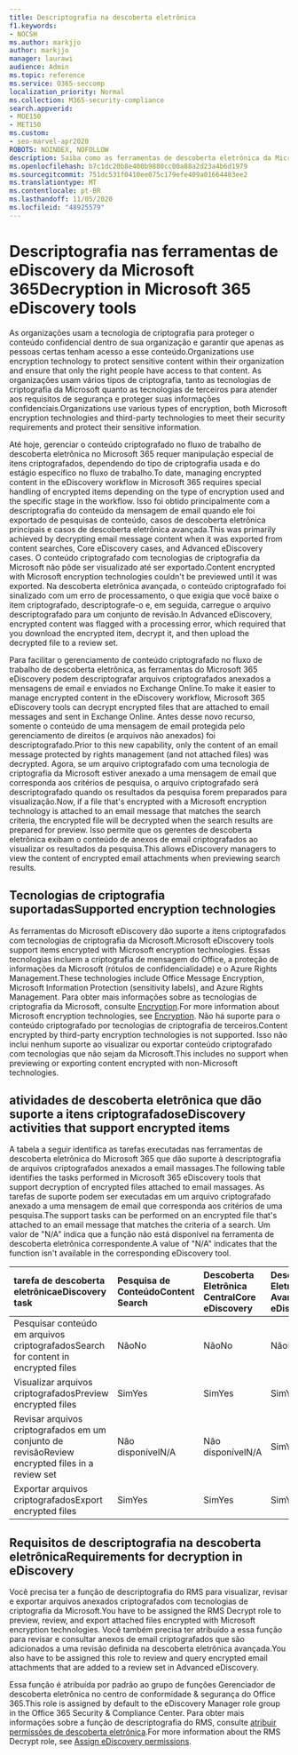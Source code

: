 ```yaml
---
title: Descriptografia na descoberta eletrônica
f1.keywords:
- NOCSH
ms.author: markjjo
author: markjjo
manager: laurawi
audience: Admin
ms.topic: reference
ms.service: O365-seccomp
localization_priority: Normal
ms.collection: M365-security-compliance
search.appverid:
- MOE150
- MET150
ms.custom:
- seo-marvel-apr2020
ROBOTS: NOINDEX, NOFOLLOW
description: Saiba como as ferramentas de descoberta eletrônica da Microsoft 365 tratam documentos criptografados anexados a mensagens de email.
ms.openlocfilehash: b7c1dc20b8e400b9880cc00a88a2d23a4b6d1979
ms.sourcegitcommit: 751dc531f0410ee075c179efe409a01664483ee2
ms.translationtype: MT
ms.contentlocale: pt-BR
ms.lasthandoff: 11/05/2020
ms.locfileid: "48925579"
---
```

# <a name="decryption-in-microsoft-365-ediscovery-tools"></a><span data-ttu-id="8999c-103">Descriptografia nas ferramentas de eDiscovery da Microsoft 365</span><span class="sxs-lookup"><span data-stu-id="8999c-103">Decryption in Microsoft 365 eDiscovery tools</span></span>

<span data-ttu-id="8999c-104">As organizações usam a tecnologia de criptografia para proteger o conteúdo confidencial dentro de sua organização e garantir que apenas as pessoas certas tenham acesso a esse conteúdo.</span><span class="sxs-lookup"><span data-stu-id="8999c-104">Organizations use encryption technology to protect sensitive content within their organization and ensure that only the right people have access to that content.</span></span> <span data-ttu-id="8999c-105">As organizações usam vários tipos de criptografia, tanto as tecnologias de criptografia da Microsoft quanto as tecnologias de terceiros para atender aos requisitos de segurança e proteger suas informações confidenciais.</span><span class="sxs-lookup"><span data-stu-id="8999c-105">Organizations use various types of encryption, both Microsoft encryption technologies and third-party technologies to meet their security requirements and protect their sensitive information.</span></span>

<span data-ttu-id="8999c-106">Até hoje, gerenciar o conteúdo criptografado no fluxo de trabalho de descoberta eletrônica no Microsoft 365 requer manipulação especial de itens criptografados, dependendo do tipo de criptografia usada e do estágio específico no fluxo de trabalho.</span><span class="sxs-lookup"><span data-stu-id="8999c-106">To date, managing encrypted content in the eDiscovery workflow in Microsoft 365 requires special handling of encrypted items depending on the type of encryption used and the specific stage in the workflow.</span></span> <span data-ttu-id="8999c-107">Isso foi obtido principalmente com a descriptografia do conteúdo da mensagem de email quando ele foi exportado de pesquisas de conteúdo, casos de descoberta eletrônica principais e casos de descoberta eletrônica avançada.</span><span class="sxs-lookup"><span data-stu-id="8999c-107">This was primarily achieved by decrypting email message content when it was exported from content searches, Core eDiscovery cases, and Advanced eDiscovery cases.</span></span> <span data-ttu-id="8999c-108">O conteúdo criptografado com tecnologias de criptografia da Microsoft não pôde ser visualizado até ser exportado.</span><span class="sxs-lookup"><span data-stu-id="8999c-108">Content encrypted with Microsoft encryption technologies couldn't be previewed until it was exported.</span></span> <span data-ttu-id="8999c-109">Na descoberta eletrônica avançada, o conteúdo criptografado foi sinalizado com um erro de processamento, o que exigia que você baixe o item criptografado, descriptografe-o e, em seguida, carregue o arquivo descriptografado para um conjunto de revisão.</span><span class="sxs-lookup"><span data-stu-id="8999c-109">In Advanced eDiscovery, encrypted content was flagged with a processing error, which required that you download the encrypted item, decrypt it, and then upload the decrypted file to a review set.</span></span>

<span data-ttu-id="8999c-110">Para facilitar o gerenciamento de conteúdo criptografado no fluxo de trabalho de descoberta eletrônica, as ferramentas do Microsoft 365 eDiscovery podem descriptografar arquivos criptografados anexados a mensagens de email e enviados no Exchange Online.</span><span class="sxs-lookup"><span data-stu-id="8999c-110">To make it easier to manage encrypted content in the eDiscovery workflow, Microsoft 365 eDiscovery tools can decrypt encrypted files that are attached to email messages and sent in Exchange Online.</span></span> <span data-ttu-id="8999c-111">Antes desse novo recurso, somente o conteúdo de uma mensagem de email protegida pelo gerenciamento de direitos (e arquivos não anexados) foi descriptografado.</span><span class="sxs-lookup"><span data-stu-id="8999c-111">Prior to this new capability, only the content of an email message protected by rights management (and not attached files) was decrypted.</span></span> <span data-ttu-id="8999c-112">Agora, se um arquivo criptografado com uma tecnologia de criptografia da Microsoft estiver anexado a uma mensagem de email que corresponda aos critérios de pesquisa, o arquivo criptografado será descriptografado quando os resultados da pesquisa forem preparados para visualização.</span><span class="sxs-lookup"><span data-stu-id="8999c-112">Now, if a file that's encrypted with a Microsoft encryption technology is attached to an email message that matches the search criteria, the encrypted file will be decrypted when the search results are prepared for preview.</span></span> <span data-ttu-id="8999c-113">Isso permite que os gerentes de descoberta eletrônica exibam o conteúdo de anexos de email criptografados ao visualizar os resultados da pesquisa.</span><span class="sxs-lookup"><span data-stu-id="8999c-113">This allows eDiscovery managers to view the content of encrypted email attachments when previewing search results.</span></span>

## <a name="supported-encryption-technologies"></a><span data-ttu-id="8999c-114">Tecnologias de criptografia suportadas</span><span class="sxs-lookup"><span data-stu-id="8999c-114">Supported encryption technologies</span></span>

<span data-ttu-id="8999c-115">As ferramentas do Microsoft eDiscovery dão suporte a itens criptografados com tecnologias de criptografia da Microsoft.</span><span class="sxs-lookup"><span data-stu-id="8999c-115">Microsoft eDiscovery tools support items encrypted with Microsoft encryption technologies.</span></span> <span data-ttu-id="8999c-116">Essas tecnologias incluem a criptografia de mensagem do Office, a proteção de informações da Microsoft (rótulos de confidencialidade) e o Azure Rights Management.</span><span class="sxs-lookup"><span data-stu-id="8999c-116">These technologies include Office Message Encryption, Microsoft Information Protection (sensitivity labels), and Azure Rights Management.</span></span> <span data-ttu-id="8999c-117">Para obter mais informações sobre as tecnologias de criptografia da Microsoft, consulte [Encryption](encryption.md).</span><span class="sxs-lookup"><span data-stu-id="8999c-117">For more information about Microsoft encryption technologies, see [Encryption](encryption.md).</span></span> <span data-ttu-id="8999c-118">Não há suporte para o conteúdo criptografado por tecnologias de criptografia de terceiros.</span><span class="sxs-lookup"><span data-stu-id="8999c-118">Content encrypted by third-party encryption technologies is not supported.</span></span> <span data-ttu-id="8999c-119">Isso não inclui nenhum suporte ao visualizar ou exportar conteúdo criptografado com tecnologias que não sejam da Microsoft.</span><span class="sxs-lookup"><span data-stu-id="8999c-119">This includes no support when previewing or exporting content encrypted with non-Microsoft technologies.</span></span>

## <a name="ediscovery-activities-that-support-encrypted-items"></a><span data-ttu-id="8999c-120">atividades de descoberta eletrônica que dão suporte a itens criptografados</span><span class="sxs-lookup"><span data-stu-id="8999c-120">eDiscovery activities that support encrypted items</span></span>

<span data-ttu-id="8999c-121">A tabela a seguir identifica as tarefas executadas nas ferramentas de descoberta eletrônica do Microsoft 365 que dão suporte à descriptografia de arquivos criptografados anexados a email massages.</span><span class="sxs-lookup"><span data-stu-id="8999c-121">The following table identifies the tasks performed in Microsoft 365 eDiscovery tools that support decryption of encrypted files attached to email massages.</span></span> <span data-ttu-id="8999c-122">As tarefas de suporte podem ser executadas em um arquivo criptografado anexado a uma mensagem de email que corresponda aos critérios de uma pesquisa.</span><span class="sxs-lookup"><span data-stu-id="8999c-122">The support tasks can be performed on an encrypted file that's attached to an email message that matches the criteria of a search.</span></span> <span data-ttu-id="8999c-123">Um valor de "N/A" indica que a função não está disponível na ferramenta de descoberta eletrônica correspondente.</span><span class="sxs-lookup"><span data-stu-id="8999c-123">A value of "N/A" indicates that the function isn't available in the corresponding eDiscovery tool.</span></span>

|<span data-ttu-id="8999c-124">tarefa de descoberta eletrônica</span><span class="sxs-lookup"><span data-stu-id="8999c-124">eDiscovery task</span></span>  |<span data-ttu-id="8999c-125">Pesquisa de Conteúdo</span><span class="sxs-lookup"><span data-stu-id="8999c-125">Content Search</span></span>  |<span data-ttu-id="8999c-126">Descoberta Eletrônica Central</span><span class="sxs-lookup"><span data-stu-id="8999c-126">Core eDiscovery</span></span>  |<span data-ttu-id="8999c-127">Descoberta Eletrônica Avançada</span><span class="sxs-lookup"><span data-stu-id="8999c-127">Advanced eDiscovery</span></span>  |
|:---------|:---------|:---------|:---------|
|<span data-ttu-id="8999c-128">Pesquisar conteúdo em arquivos criptografados</span><span class="sxs-lookup"><span data-stu-id="8999c-128">Search for content in encrypted files</span></span>     |<span data-ttu-id="8999c-129">Não</span><span class="sxs-lookup"><span data-stu-id="8999c-129">No</span></span>      |<span data-ttu-id="8999c-130">Não</span><span class="sxs-lookup"><span data-stu-id="8999c-130">No</span></span>      |<span data-ttu-id="8999c-131">Não</span><span class="sxs-lookup"><span data-stu-id="8999c-131">No</span></span>      |
|<span data-ttu-id="8999c-132">Visualizar arquivos criptografados</span><span class="sxs-lookup"><span data-stu-id="8999c-132">Preview encrypted files</span></span>     |<span data-ttu-id="8999c-133">Sim</span><span class="sxs-lookup"><span data-stu-id="8999c-133">Yes</span></span>      |<span data-ttu-id="8999c-134">Sim</span><span class="sxs-lookup"><span data-stu-id="8999c-134">Yes</span></span>     |<span data-ttu-id="8999c-135">Sim</span><span class="sxs-lookup"><span data-stu-id="8999c-135">Yes</span></span>       |
|<span data-ttu-id="8999c-136">Revisar arquivos criptografados em um conjunto de revisão</span><span class="sxs-lookup"><span data-stu-id="8999c-136">Review encrypted files in a review set</span></span>    |<span data-ttu-id="8999c-137">Não disponível</span><span class="sxs-lookup"><span data-stu-id="8999c-137">N/A</span></span>      |<span data-ttu-id="8999c-138">Não disponível</span><span class="sxs-lookup"><span data-stu-id="8999c-138">N/A</span></span>        | <span data-ttu-id="8999c-139">Sim</span><span class="sxs-lookup"><span data-stu-id="8999c-139">Yes</span></span>        |
|<span data-ttu-id="8999c-140">Exportar arquivos criptografados</span><span class="sxs-lookup"><span data-stu-id="8999c-140">Export encrypted files</span></span>    |<span data-ttu-id="8999c-141">Sim</span><span class="sxs-lookup"><span data-stu-id="8999c-141">Yes</span></span>       |<span data-ttu-id="8999c-142">Sim</span><span class="sxs-lookup"><span data-stu-id="8999c-142">Yes</span></span>  |<span data-ttu-id="8999c-143">Sim</span><span class="sxs-lookup"><span data-stu-id="8999c-143">Yes</span></span>    |

## <a name="requirements-for-decryption-in-ediscovery"></a><span data-ttu-id="8999c-144">Requisitos de descriptografia na descoberta eletrônica</span><span class="sxs-lookup"><span data-stu-id="8999c-144">Requirements for decryption in eDiscovery</span></span>

<span data-ttu-id="8999c-145">Você precisa ter a função de descriptografia do RMS para visualizar, revisar e exportar arquivos anexados criptografados com tecnologias de criptografia da Microsoft.</span><span class="sxs-lookup"><span data-stu-id="8999c-145">You have to be assigned the RMS Decrypt role to preview, review, and export attached files encrypted with Microsoft encryption technologies.</span></span> <span data-ttu-id="8999c-146">Você também precisa ter atribuído a essa função para revisar e consultar anexos de email criptografados que são adicionados a uma revisão definida na descoberta eletrônica avançada.</span><span class="sxs-lookup"><span data-stu-id="8999c-146">You also have to be assigned this role to review and query encrypted email attachments that are added to a review set in Advanced eDiscovery.</span></span>

<span data-ttu-id="8999c-147">Essa função é atribuída por padrão ao grupo de funções Gerenciador de descoberta eletrônica no centro de conformidade & segurança do Office 365.</span><span class="sxs-lookup"><span data-stu-id="8999c-147">This role is assigned by default to the eDiscovery Manager role group in the Office 365 Security & Compliance Center.</span></span> <span data-ttu-id="8999c-148">Para obter mais informações sobre a função de descriptografia do RMS, consulte [atribuir permissões de descoberta eletrônica](assign-ediscovery-permissions.md#rms-decrypt).</span><span class="sxs-lookup"><span data-stu-id="8999c-148">For more information about the RMS Decrypt role, see [Assign eDiscovery permissions](assign-ediscovery-permissions.md#rms-decrypt).</span></span>
